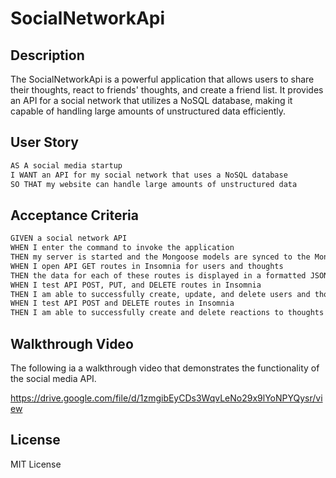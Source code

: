 # SocialNetworkApi

## Description

The SocialNetworkApi is a powerful application that allows users to share their thoughts, react to friends' thoughts, and create a friend list. It provides an API for a social network that utilizes a NoSQL database, making it capable of handling large amounts of unstructured data efficiently.


## User Story

```md
AS A social media startup
I WANT an API for my social network that uses a NoSQL database
SO THAT my website can handle large amounts of unstructured data
```

## Acceptance Criteria

```md
GIVEN a social network API
WHEN I enter the command to invoke the application
THEN my server is started and the Mongoose models are synced to the MongoDB database
WHEN I open API GET routes in Insomnia for users and thoughts
THEN the data for each of these routes is displayed in a formatted JSON
WHEN I test API POST, PUT, and DELETE routes in Insomnia
THEN I am able to successfully create, update, and delete users and thoughts in my database
WHEN I test API POST and DELETE routes in Insomnia
THEN I am able to successfully create and delete reactions to thoughts and add and remove friends to a user’s friend list
```


## Walkthrough Video

The following ia a walkthrough video that demonstrates the functionality of the social media API. 


https://drive.google.com/file/d/1zmgibEyCDs3WqvLeNo29x9lYoNPYQysr/view


## License

MIT License